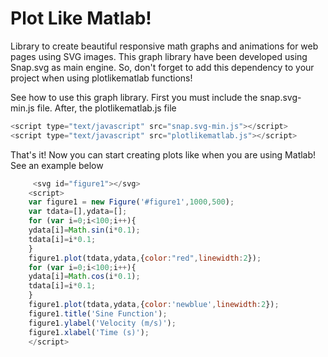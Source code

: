# Plot Like Matlab!
Library to create beautiful responsive math graphs and animations for web pages using SVG images.
This graph library have been developed using Snap.svg as main engine. So, don't forget to add this dependency to your project when using plotlikematlab functions!

See how to use this graph library. First you must include the snap.svg-min.js file. After, the plotlikematlab.js file

```javascript
<script type="text/javascript" src="snap.svg-min.js"></script>
<script type="text/javascript" src="plotlikematlab.js"></script>
```

That's it! Now you can start creating plots like when you are using Matlab! See an example below

```javascript
     <svg id="figure1"></svg>
    <script>
    var figure1 = new Figure('#figure1',1000,500);
    var tdata=[],ydata=[];
    for (var i=0;i<100;i++){
    ydata[i]=Math.sin(i*0.1);
    tdata[i]=i*0.1;
    }
    figure1.plot(tdata,ydata,{color:"red",linewidth:2});
    for (var i=0;i<100;i++){
    ydata[i]=Math.cos(i*0.1);
    tdata[i]=i*0.1;
    }
    figure1.plot(tdata,ydata,{color:'newblue',linewidth:2});
    figure1.title('Sine Function');
    figure1.ylabel('Velocity (m/s)');
    figure1.xlabel('Time (s)');
    </script>
```
